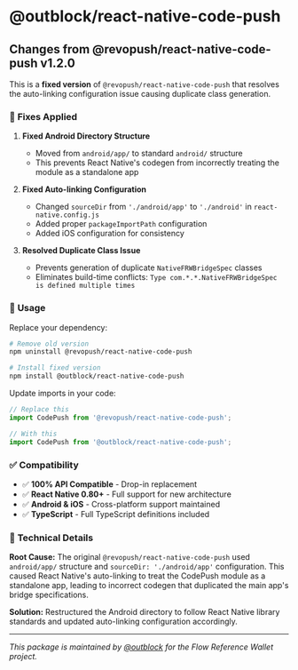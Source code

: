 # @outblock/react-native-code-push

## Changes from @revopush/react-native-code-push v1.2.0

This is a **fixed version** of `@revopush/react-native-code-push` that resolves the auto-linking configuration issue causing duplicate class generation.

### 🔧 **Fixes Applied**

1. **Fixed Android Directory Structure**
   - Moved from `android/app/` to standard `android/` structure
   - This prevents React Native's codegen from incorrectly treating the module as a standalone app

2. **Fixed Auto-linking Configuration**
   - Changed `sourceDir` from `'./android/app'` to `'./android'` in `react-native.config.js`
   - Added proper `packageImportPath` configuration
   - Added iOS configuration for consistency

3. **Resolved Duplicate Class Issue**
   - Prevents generation of duplicate `NativeFRWBridgeSpec` classes
   - Eliminates build-time conflicts: `Type com.*.*.NativeFRWBridgeSpec is defined multiple times`

### 🚀 **Usage**

Replace your dependency:

```bash
# Remove old version
npm uninstall @revopush/react-native-code-push

# Install fixed version
npm install @outblock/react-native-code-push
```

Update imports in your code:
```javascript
// Replace this
import CodePush from '@revopush/react-native-code-push';

// With this
import CodePush from '@outblock/react-native-code-push';
```

### ✅ **Compatibility**

- ✅ **100% API Compatible** - Drop-in replacement
- ✅ **React Native 0.80+** - Full support for new architecture
- ✅ **Android & iOS** - Cross-platform support maintained
- ✅ **TypeScript** - Full TypeScript definitions included

### 📝 **Technical Details**

**Root Cause:** The original `@revopush/react-native-code-push` used `android/app/` structure and `sourceDir: './android/app'` configuration. This caused React Native's auto-linking to treat the CodePush module as a standalone app, leading to incorrect codegen that duplicated the main app's bridge specifications.

**Solution:** Restructured the Android directory to follow React Native library standards and updated auto-linking configuration accordingly.

---

*This package is maintained by [@outblock](https://github.com/outblock) for the Flow Reference Wallet project.*